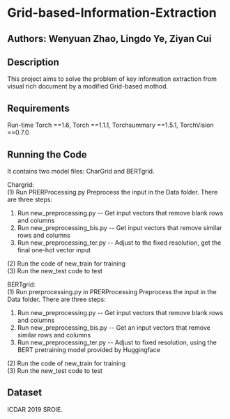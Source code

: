 # Grid-based-Information-Extraction

## Authors: Wenyuan Zhao, Lingdo Ye, Ziyan Cui

## Description
This project aims to solve the problem of key information extraction from visual rich document by a modified Grid-based mothod.

## Requirements
Run-time
Torch ==1.6, Torch ==1.1.1, Torchsummary ==1.5.1, TorchVision ==0.7.0  

## Running the Code
It contains two model files: CharGrid and BERTgrid.

Chargrid:  
(1) Run PRERProcessing.py 
Preprocess the input in the Data folder. There are three steps:  
1) Run new_preprocessing.py
-- Get input vectors that remove blank rows and columns  
2) Run new_preprocessing_bis.py
-- Get input vectors that remove similar rows and columns  
3) Run new_preprocessing_ter.py
-- Adjust to the fixed resolution, get the final one-hot vector input  

(2) Run the code of new_train for training  
(3) Run the new_test code to test

BERTgrid:  
(1) Run prerprocessing.py in PRERProcessing
Preprocess the input in the Data folder.  There are three steps:  
1) Run new_preprocessing.py
-- Get input vectors that remove blank rows and columns  
2) Run new_preprocessing_bis.py
-- Get an input vectors that remove similar rows and columns  
3) Run new_preprocessing_ter.py 
-- Adjust to fixed resolution, using the BERT pretraining model provided by Huggingface  

(2) Run the code of new_train for training  
(3) Run the new_test code to test

## Dataset
ICDAR 2019 SROIE.
